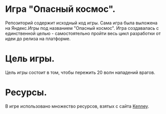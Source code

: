 # Игра "Опасный космос".
Репозиторий содержит исходный код игры. Сама игра была выложена на Яндекс.Игры под названием "Опасный космос".
Игра создавалась с единственной целью - самостоятельно пройти весь цикл разработки от идеи до релиза на платформе.
# Цель игры.
Цель игры состоит в том, чтобы пережить 20 волн нападений врагов.
# Ресурсы.
В игре использовано множество ресурсов, взятых с сайта [Kenney](https://www.kenney.nl/).